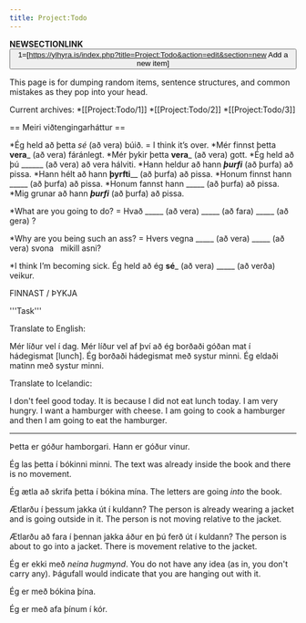 ```yaml
---
title: Project:Todo
---
```


__NEWSECTIONLINK__
<Button>1=[https://ylhyra.is/index.php?title=Project:Todo&action=edit&section=new Add a new item]</Button>

This page is for dumping random items, sentence structures, and common mistakes as they pop into your head.

Current archives:
*[[Project:Todo/1]]
*[[Project:Todo/2]]
*[[Project:Todo/3]]

== Meiri viðtengingarháttur ==

*Ég held að þetta _sé_ (að vera) búið. = I think it’s over.
*Mér finnst þetta __vera___ (að vera) fáránlegt.
*Mér þykir þetta __vera___ (að vera) gott.
*Ég held að þú ______ (að vera) að vera hálviti.
*Hann heldur að hann ___þurfi___ (að þurfa) að pissa.
*Hann hélt að hann __þyrfti____ (að þurfa) að pissa.
*Honum finnst hann _____ (að þurfa) að pissa.
*Honum fannst hann _____ (að þurfa) að pissa.
*Mig grunar að hann ___þurfi___ (að þurfa) að pissa.

*What are you going to do? =
	Hvað _____ (að vera) _____ (að fara) _____ (að gera) ?

*Why are you being such an ass? =
	Hvers vegna _____ (að vera) _____ (að vera) svona  	mikill asni?

*I think I’m becoming sick.
	Ég held að ég __sé___ (að vera) _____ (að verða) veikur.

FINNAST / ÞYKJA

'''Task'''

Translate to English:

Mér líður vel í dag. Mér líður vel af því að ég borðaði góðan mat í hádegismat [lunch]. Ég borðaði hádegismat með systur minni. Ég eldaði matinn með systur minni.

Translate to Icelandic:

I don't feel good today. It is because I did not eat lunch today. I am very hungry. I want a hamburger with cheese. I am going to cook a hamburger and then I am going to eat the hamburger.

***

Þetta er góður hamborgari.
Hann er góður vinur.

Ég las þetta í bókinni minni.
The text was already inside the book and there is no movement.

Ég ætla að skrifa þetta í bókina mína.
The letters are going *into* the book.

Ætlarðu í þessum jakka út í kuldann?
The person is already wearing a jacket and is going outside in it. The person is not moving relative to the jacket.

Ætlarðu að fara í þennan jakka áður en þú ferð út í kuldann?
The person is about to go into a jacket. There is movement relative to the jacket.

Ég er ekki með *neina hugmynd*.
You do not have any idea (as in, you don't carry any). Þágufall would indicate that you are hanging out with it.

Ég er með bókina þína.

Ég er með afa þínum í kór.